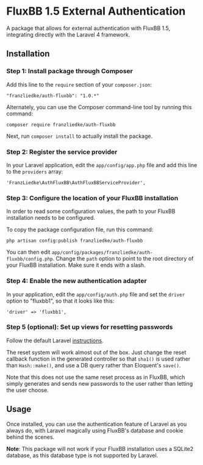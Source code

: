 # FluxBB 1.5 External Authentication

A package that allows for external authentication with FluxBB 1.5, integrating
directly with the Laravel 4 framework.

## Installation

### Step 1: Install package through Composer

Add this line to the `require` section of your `composer.json`:

    "franzliedke/auth-fluxbb": "1.0.*"

Alternately, you can use the Composer command-line tool by running this command:

    composer require franzliedke/auth-fluxbb

Next, run `composer install` to actually install the package.

### Step 2: Register the service provider

In your Laravel application, edit the `app/config/app.php` file and add this
line to the `providers` array:

    'FranzLiedke\AuthFluxBB\AuthFluxBBServiceProvider',

### Step 3: Configure the location of your FluxBB installation

In order to read some configuration values, the path to your FluxBB installation
needs to be configured.

To copy the package configuration file, run this command:

    php artisan config:publish franzliedke/auth-fluxbb

You can then edit `app/config/packages/franzliedke/auth-fluxbb/config.php`.
Change the `path` option to point to the root directory of your FluxBB
installation. Make sure it ends with a slash.

### Step 4: Enable the new authentication adapter

In your application, edit the `app/config/auth.php` file and set the `driver`
option to "fluxbb1", so that it looks like this:

    'driver' => 'fluxbb1',

### Step 5 (optional): Set up views for resetting passwords

Follow the default Laravel [instructions](http://laravel.com/docs/security#password-reminders-and-reset).

The reset system will work almost out of the box. Just change the reset callback function in the generated controller so that `sha1()` is used rather than `Hash::make()`, and use a DB query rather than Eloquent's `save()`.

Note that this does not use the same reset process as in FluxBB, which simply generates and sends new passwords to the user rather than letting the user choose.

## Usage

Once installed, you can use the authentication feature of Laravel as you always
do, with Laravel magically using FluxBB's database and cookie behind the scenes.

**Note**: This package will not work if your FluxBB installation uses a SQLite2 database, as this database type is not supported by Laravel.
